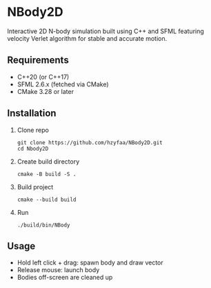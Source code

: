 # NBody2D
Interactive 2D N-body simulation built using C++ and SFML featuring velocity Verlet algorithm for stable and accurate motion.

## Requirements
- C++20 (or C++17)
- SFML 2.6.x (fetched via CMake)
- CMake 3.28 or later

## Installation

1. Clone repo

    ```
    git clone https://github.com/hzyfaa/NBody2D.git
    cd Nbody2D
    ```
2. Create build directory

    ```
    cmake -B build -S .
    ```
    
3. Build project

    ```
    cmake --build build
    ```
    
4. Run

    ```
    ./build/bin/NBody
    ```

## Usage
- Hold left click + drag: spawn body and draw vector
- Release mouse: launch body
- Bodies off-screen are cleaned up
